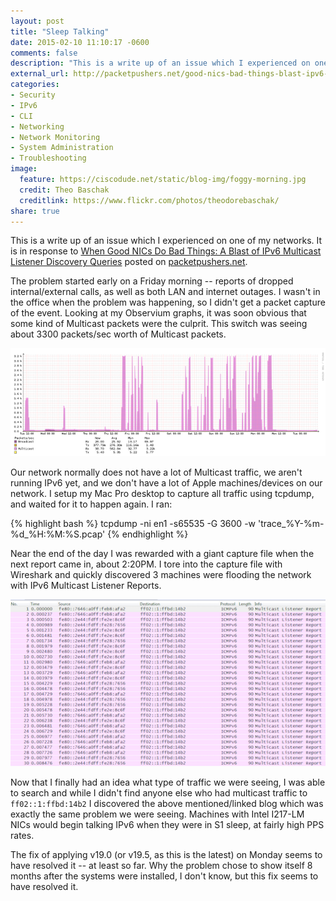 ```yaml
---
layout: post
title: "Sleep Talking"
date: 2015-02-10 11:10:17 -0600
comments: false
description: "This is a write up of an issue which I experienced on one of my networks. It is in response to When Good NICs Do Bad Things: A Blast of IPv6 Multicast Listener Discovery Queries posted on packetpushers.net."
external_url: http://packetpushers.net/good-nics-bad-things-blast-ipv6-multicast-listener-discovery-queries/
categories:
- Security
- IPv6
- CLI
- Networking
- Network Monitoring
- System Administration
- Troubleshooting
image:
  feature: https://ciscodude.net/static/blog-img/foggy-morning.jpg
  credit: Theo Baschak
  creditlink: https://www.flickr.com/photos/theodorebaschak/
share: true
---
```

This is a write up of an issue which I experienced on one of my networks. It is in response to [When Good NICs Do Bad Things: A Blast of IPv6 Multicast Listener Discovery Queries](http://packetpushers.net/good-nics-bad-things-blast-ipv6-multicast-listener-discovery-queries/) posted on [packetpushers.net](http://packetpushers.net/).

The problem started early on a Friday morning -- reports of dropped internal/external calls, as well as both LAN and internet outages. I wasn't in the office when the problem was happening, so I didn't get a packet capture of the event. Looking at my Observium graphs, it was soon obvious that some kind of Multicast packets were the culprit. This switch was seeing about 3300 packets/sec worth of Multicast packets.

<a href="/static/blog-img/2015-02-multicast.png"><img src="/static/blog-img/2015-02-multicast-thumb.png" /></a>

Our network normally does not have a lot of Multicast traffic, we aren't running IPv6 yet, and we don't have a lot of Apple machines/devices on our network. I setup my Mac Pro desktop to capture all traffic using tcpdump, and waited for it to happen again. I ran:

{% highlight bash %}
tcpdump -ni en1 -s65535 -G 3600 -w 'trace_%Y-%m-%d_%H:%M:%S.pcap'
{% endhighlight %}

Near the end of the day I was rewarded with a giant capture file when the next report came in, about 2:20PM. I tore into the capture file with Wireshark and quickly discovered 3 machines were flooding the network with IPv6 Multicast Listener Reports.

<a href="/static/blog-img/2015-02-wireshark-multicast.png"><img src="/static/blog-img/2015-02-wireshark-multicast-thumb.png" /></a>

Now that I finally had an idea what type of traffic we were seeing, I was able to search and while I didn't find anyone else who had multicast traffic to `ff02::1:ffbd:14b2` I discovered the above mentioned/linked blog which was exactly the same problem we were seeing. Machines with Intel I217-LM NICs would begin talking IPv6 when they were in S1 sleep, at fairly high PPS rates.

The fix of applying v19.0 (or v19.5, as this is the latest) on Monday seems to have resolved it -- at least so far. Why the problem chose to show itself 8 months after the systems were installed, I don't know, but this fix seems to have resolved it.

